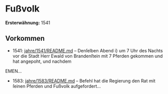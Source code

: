 # Fußvolk

**Ersterwähnung:** 1541

## Vorkommen
- 1541: [jahre/1541/README.md](../jahre/1541/README.md) – Denſelben Abend i} um 7 Uhr des
Nachts vor die Stadt Herr Ewald von Brandenſtein mit
7 Pferden gekommen und hat angepoht, und nachdem


EMEN...
- 1583: [jahre/1583/README.md](../jahre/1583/README.md) – Befehl hat die Regierung den Rat
mit ſeinen Pferden und Fußvolk aufgefordert...
